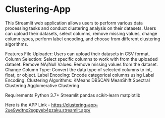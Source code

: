 # Clustering-App
This Streamlit web application allows users to perform various data processing tasks and conduct clustering analysis on their datasets. Users can upload their datasets, select columns, remove missing values, change column types, perform label encoding, and choose from different clustering algorithms.

Features
File Uploader: Users can upload their datasets in CSV format.
Column Selection: Select specific columns to work with from the uploaded dataset.
Remove NA/Null Values: Remove missing values from the dataset.
Change Column Type: Convert the data type of selected columns to int, float, or object.
Label Encoding: Encode categorical columns using Label Encoding.
Clustering Algorithms:
KMeans
DBSCAN
MeanShift
Spectral Clustering
Agglomerative Clustering



Requirements
Python 3.7+
Streamlit
pandas
scikit-learn
matplotlib

Here is the APP Link - https://clustering-app-2ue9wdtnx2sgpyeb4pzaku.streamlit.app/
